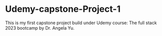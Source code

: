 # Udemy-capstone-Project-1
This is my first capstone project build under Udemy course: The full stack 2023 bootcamp by Dr. Angela Yu.
